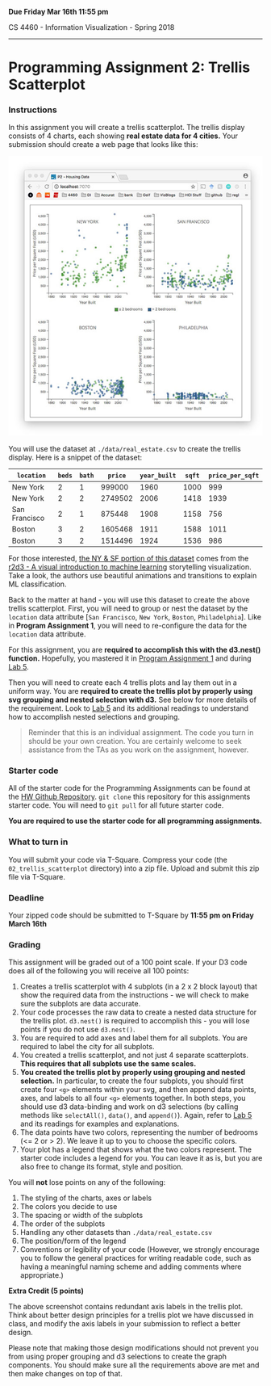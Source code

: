 **Due Friday Mar 16th 11:55 pm**

CS 4460 - Information Visualization - Spring 2018

***

# Programming Assignment 2: Trellis Scatterplot

### Instructions

In this assignment you will create a trellis scatterplot. The trellis display consists of 4 charts, each showing **real estate data for 4 cities.** Your submission should create a web page that looks like this:

![Lab Result](img/p2_final_trellis_scatterplot.jpeg)

You will use the dataset at `./data/real_estate.csv` to create the trellis display. Here is a snippet of the dataset:

| `location`    |`beds`|`bath`|`price`  |`year_built`|`sqft`|`price_per_sqft`|
|---------------|------|------|---------|------------|------|----------------|
| New York      | 2    | 1    | 999000  | 1960       | 1000 | 999            |
| New York      | 2    | 2    | 2749502 | 2006       | 1418 | 1939           |
| San Francisco | 2    | 1    | 875448  | 1908       | 1158 | 756            |
| Boston        | 3    | 2    | 1605468 | 1911       | 1588 | 1011           |
| Boston        | 3    | 2    | 1514496 | 1924       | 1536 | 986            |

For those interested, [the NY & SF portion of this dataset](https://github.com/jadeyee/r2d3-part-1-data) comes from the [r2d3 - A visual introduction to machine learning](http://www.r2d3.us/visual-intro-to-machine-learning-part-1/) storytelling visualization. Take a look, the authors use beautiful animations and transitions to explain ML classification.

Back to the matter at hand - you will use this dataset to create the above trellis scatterplot. First, you will need to group or nest the dataset by the `location` data attribute [`San Francisco`, `New York`, `Boston`, `Philadelphia`]. Like in **Program Assignment 1**, you will need to re-configure the data for the `location` data attribute.

For this assignment, you are **required to accomplish this with the d3.nest() function.** Hopefully, you mastered it in [Program Assignment 1](https://github.gatech.edu/CS4460-Spring2018/Homework/tree/master/01_bar_chart) and during [Lab 5](https://github.gatech.edu/CS4460-Spring2018/Labs/tree/master/05_lab).

Then you will need to create each 4 trellis plots and lay them out in a uniform way. You are **required to create the trellis plot by properly using svg grouping and nested selection with d3.** See below for more details of the requirement. Look to [Lab 5](https://github.gatech.edu/CS4460-Spring2018/Labs/tree/master/05_lab) and its additional readings to understand how to accomplish nested selections and grouping.

> Reminder that this is an individual assignment. The code you turn in should be your own creation. You are certainly welcome to seek assistance from the TAs as you work on the assignment, however.

### Starter code

All of the starter code for the Programming Assignments can be found at the [HW Github Repository](https://github.gatech.edu/CS4460-Spring2018/Homework). `git clone` this repository for this assignments starter code. You will need to `git pull` for all future starter code.

**You are required to use the starter code for all programming assignments.**

### What to turn in

You will submit your code via T-Square. Compress your code (the `02_trellis_scatterplot` directory) into a zip file. Upload and submit this zip file via T-Square.

### Deadline

Your zipped code should be submitted to T-Square by **11:55 pm on Friday March 16th**

### Grading

This assignment will be graded out of a 100 point scale. If your D3 code does all of the following you will receive all 100 points:

1. Creates a trellis scatterplot with 4 subplots (in a 2 x 2 block layout) that show the required data from the instructions - we will check to make sure the subplots are data accurate.
2. Your code processes the raw data to create a nested data structure for the trellis plot. `d3.nest()` is required to accomplish this - you will lose points if you do not use `d3.nest()`.
3. You are required to add axes and label them for all subplots. You are required to label the city for all subplots.
4. You created a trellis scatterplot, and not just 4 separate scatterplots. **This requires that all subplots use the same scales.**
5. **You created the trellis plot by properly using grouping and nested selection.** In particular, to create the four subplots, you should first create four `<g>` elements within your svg, and then append data points, axes, and labels to all four `<g>` elements together. In both steps, you should use d3 data-binding and work on d3 selections (by calling methods like `selectAll()`, `data()`, and `append()`). Again, refer to [Lab 5](https://github.gatech.edu/CS4460-Spring2018/Labs/tree/master/05_lab) and its readings for examples and explanations.
6. The data points have two colors, representing the number of bedrooms (<= 2 or > 2). We leave it up to you to choose the specific colors.
7. Your plot has a legend that shows what the two colors represent. The starter code includes a legend for you. You can leave it as is, but you are also free to change its format, style and position.

You will **not** lose points on any of the following:

1. The styling of the charts, axes or labels
2. The colors you decide to use
3. The spacing or width of the subplots
4. The order of the subplots
5. Handling any other datasets than `./data/real_estate.csv`
6. The position/form of the legend
7. Conventions or legibility of your code (However, we strongly encourage you to follow the general practices for writing readable code, such as having a meaningful naming scheme and adding comments where appropriate.)

**Extra Credit (5 points)**

The above screenshot contains redundant axis labels in the trellis plot. Think about better design principles for a trellis plot we have discussed in class, and modify the axis labels in your submission to reflect a better design. 

Please note that making those design modifications should not prevent you from using proper grouping and d3 selections to create the graph components. You should make sure all the requirements above are met and then make changes on top of that.
